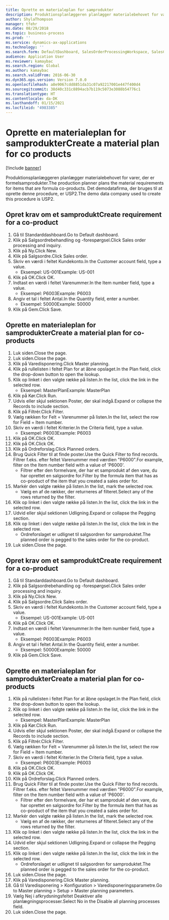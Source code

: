 ```yaml
---
title: Oprette en materialeplan for samprodukter
description: Produktionsplanlæggeren planlægger materialebehovet for varer, der er formelsamprodukter.
author: ShylaThompson
manager: tfehr
ms.date: 08/29/2018
ms.topic: business-process
ms.prod: ''
ms.service: dynamics-ax-applications
ms.technology: ''
ms.search.form: DefaultDashboard, SalesOrderProcessingWorkspace, SalesCreateOrder, SalesTable, ReqCreatePlanWorkspace, ReqTransPlanCard, SysQueryForm, ReqTransPo
audience: Application User
ms.reviewer: kamaybac
ms.search.region: Global
ms.author: kamaybac
ms.search.validFrom: 2016-06-30
ms.dyn365.ops.version: Version 7.0.0
ms.openlocfilehash: a8e9067cdd8851da31c07a92217001e447f400d4
ms.sourcegitcommit: 38d40c331c8894acb7b119c5073e3088b54776c1
ms.translationtype: HT
ms.contentlocale: da-DK
ms.lasthandoff: 01/15/2021
ms.locfileid: "4983385"
---
```

# <a name="create-a-material-plan-for-co-products"></a><span data-ttu-id="23b81-103">Oprette en materialeplan for samprodukter</span><span class="sxs-lookup"><span data-stu-id="23b81-103">Create a material plan for co products</span></span>

[!include [banner](../../includes/banner.md)]

<span data-ttu-id="23b81-104">Produktionsplanlæggeren planlægger materialebehovet for varer, der er formelsamprodukter.</span><span class="sxs-lookup"><span data-stu-id="23b81-104">The production planner plans the material requirements for items that are formula co-products.</span></span> <span data-ttu-id="23b81-105">Det demodatafirma, der bruges til at oprette denne procedure, er USP2.</span><span class="sxs-lookup"><span data-stu-id="23b81-105">The demo data company used to create this procedure is USP2.</span></span>


## <a name="create-requirement-for-a-co-product"></a><span data-ttu-id="23b81-106">Opret krav om et samprodukt</span><span class="sxs-lookup"><span data-stu-id="23b81-106">Create requirement for a co-product</span></span>
1. <span data-ttu-id="23b81-107">Gå til Standarddashboard.</span><span class="sxs-lookup"><span data-stu-id="23b81-107">Go to Default dashboard.</span></span>
2. <span data-ttu-id="23b81-108">Klik på Salgsordrebehandling og -forespørgsel.</span><span class="sxs-lookup"><span data-stu-id="23b81-108">Click Sales order processing and inquiry.</span></span>
3. <span data-ttu-id="23b81-109">Klik på Ny.</span><span class="sxs-lookup"><span data-stu-id="23b81-109">Click New.</span></span>
4. <span data-ttu-id="23b81-110">Klik på Salgsordre.</span><span class="sxs-lookup"><span data-stu-id="23b81-110">Click Sales order.</span></span>
5. <span data-ttu-id="23b81-111">Skriv en værdi i feltet Kundekonto.</span><span class="sxs-lookup"><span data-stu-id="23b81-111">In the Customer account field, type a value.</span></span>
    * <span data-ttu-id="23b81-112">Eksempel: US-001</span><span class="sxs-lookup"><span data-stu-id="23b81-112">Example: US-001</span></span>  
6. <span data-ttu-id="23b81-113">Klik på OK.</span><span class="sxs-lookup"><span data-stu-id="23b81-113">Click OK.</span></span>
7. <span data-ttu-id="23b81-114">Indtast en værdi i feltet Varenummer.</span><span class="sxs-lookup"><span data-stu-id="23b81-114">In the Item number field, type a value.</span></span>
    * <span data-ttu-id="23b81-115">Eksempel: P6003</span><span class="sxs-lookup"><span data-stu-id="23b81-115">Example: P6003</span></span>  
8. <span data-ttu-id="23b81-116">Angiv et tal i feltet Antal.</span><span class="sxs-lookup"><span data-stu-id="23b81-116">In the Quantity field, enter a number.</span></span>
    * <span data-ttu-id="23b81-117">Eksempel: 50000</span><span class="sxs-lookup"><span data-stu-id="23b81-117">Example: 50000</span></span>  
9. <span data-ttu-id="23b81-118">Klik på Gem.</span><span class="sxs-lookup"><span data-stu-id="23b81-118">Click Save.</span></span>

## <a name="create-a-material-plan-for-co-products"></a><span data-ttu-id="23b81-119">Oprette en materialeplan for samprodukter</span><span class="sxs-lookup"><span data-stu-id="23b81-119">Create a material plan for co-products</span></span>
1. <span data-ttu-id="23b81-120">Luk siden.</span><span class="sxs-lookup"><span data-stu-id="23b81-120">Close the page.</span></span>
2. <span data-ttu-id="23b81-121">Luk siden.</span><span class="sxs-lookup"><span data-stu-id="23b81-121">Close the page.</span></span>
3. <span data-ttu-id="23b81-122">Klik på Varedisponering.</span><span class="sxs-lookup"><span data-stu-id="23b81-122">Click Master planning.</span></span>
4. <span data-ttu-id="23b81-123">Klik på rullelisten i feltet Plan for at åbne opslaget.</span><span class="sxs-lookup"><span data-stu-id="23b81-123">In the Plan field, click the drop-down button to open the lookup.</span></span>
5. <span data-ttu-id="23b81-124">Klik op linket i den valgte række på listen.</span><span class="sxs-lookup"><span data-stu-id="23b81-124">In the list, click the link in the selected row.</span></span>
    * <span data-ttu-id="23b81-125">Eksempel: MasterPlan</span><span class="sxs-lookup"><span data-stu-id="23b81-125">Example: MasterPlan</span></span>  
6. <span data-ttu-id="23b81-126">Klik på Kør.</span><span class="sxs-lookup"><span data-stu-id="23b81-126">Click Run.</span></span>
7. <span data-ttu-id="23b81-127">Udvis eller skjul sektionen Poster, der skal indgå.</span><span class="sxs-lookup"><span data-stu-id="23b81-127">Expand or collapse the Records to include section.</span></span>
8. <span data-ttu-id="23b81-128">Klik på Filtrér.</span><span class="sxs-lookup"><span data-stu-id="23b81-128">Click Filter.</span></span>
9. <span data-ttu-id="23b81-129">Vælg rækken for Felt = Varenummer på listen.</span><span class="sxs-lookup"><span data-stu-id="23b81-129">In the list, select the row for Field = Item number.</span></span>
10. <span data-ttu-id="23b81-130">Skriv en værdi i feltet Kriterier.</span><span class="sxs-lookup"><span data-stu-id="23b81-130">In the Criteria field, type a value.</span></span>
    * <span data-ttu-id="23b81-131">Eksempel: P6003</span><span class="sxs-lookup"><span data-stu-id="23b81-131">Example: P6003</span></span>  
11. <span data-ttu-id="23b81-132">Klik på OK.</span><span class="sxs-lookup"><span data-stu-id="23b81-132">Click OK.</span></span>
12. <span data-ttu-id="23b81-133">Klik på OK.</span><span class="sxs-lookup"><span data-stu-id="23b81-133">Click OK.</span></span>
13. <span data-ttu-id="23b81-134">Klik på Ordreforslag.</span><span class="sxs-lookup"><span data-stu-id="23b81-134">Click Planned orders.</span></span>
14. <span data-ttu-id="23b81-135">Brug Quick Filter til at finde poster.</span><span class="sxs-lookup"><span data-stu-id="23b81-135">Use the Quick Filter to find records.</span></span> <span data-ttu-id="23b81-136">Filtrer f.eks. efter feltet Varenummer med værdien "P6000".</span><span class="sxs-lookup"><span data-stu-id="23b81-136">For example, filter on the Item number field with a value of 'P6000'.</span></span>
    * <span data-ttu-id="23b81-137">Filtrer efter den formelvare, der har et samprodukt af den vare, du har oprettet en salgsordre for.</span><span class="sxs-lookup"><span data-stu-id="23b81-137">Filter by the formula item that has as co-product of the item that you created a sales order for.</span></span>  
15. <span data-ttu-id="23b81-138">Markér den valgte række på listen.</span><span class="sxs-lookup"><span data-stu-id="23b81-138">In the list, mark the selected row.</span></span>
    * <span data-ttu-id="23b81-139">Vælg en af de rækker, der returneres af filteret.</span><span class="sxs-lookup"><span data-stu-id="23b81-139">Select any of the rows returned by the filter.</span></span>  
16. <span data-ttu-id="23b81-140">Klik op linket i den valgte række på listen.</span><span class="sxs-lookup"><span data-stu-id="23b81-140">In the list, click the link in the selected row.</span></span>
17. <span data-ttu-id="23b81-141">Udvid eller skjul sektionen Udligning.</span><span class="sxs-lookup"><span data-stu-id="23b81-141">Expand or collapse the Pegging section.</span></span>
18. <span data-ttu-id="23b81-142">Klik op linket i den valgte række på listen.</span><span class="sxs-lookup"><span data-stu-id="23b81-142">In the list, click the link in the selected row.</span></span>
    * <span data-ttu-id="23b81-143">Ordreforslaget er udlignet til salgsordren for samproduktet.</span><span class="sxs-lookup"><span data-stu-id="23b81-143">The planned order is pegged to the sales order for the co-product.</span></span>  
19. <span data-ttu-id="23b81-144">Luk siden.</span><span class="sxs-lookup"><span data-stu-id="23b81-144">Close the page.</span></span>

## <a name="create-requirement-for-a-co-product"></a><span data-ttu-id="23b81-145">Opret krav om et samprodukt</span><span class="sxs-lookup"><span data-stu-id="23b81-145">Create requirement for a co-product</span></span>
1. <span data-ttu-id="23b81-146">Gå til Standarddashboard.</span><span class="sxs-lookup"><span data-stu-id="23b81-146">Go to Default dashboard.</span></span>
2. <span data-ttu-id="23b81-147">Klik på Salgsordrebehandling og -forespørgsel.</span><span class="sxs-lookup"><span data-stu-id="23b81-147">Click Sales order processing and inquiry.</span></span>
3. <span data-ttu-id="23b81-148">Klik på Ny.</span><span class="sxs-lookup"><span data-stu-id="23b81-148">Click New.</span></span>
4. <span data-ttu-id="23b81-149">Klik på Salgsordre.</span><span class="sxs-lookup"><span data-stu-id="23b81-149">Click Sales order.</span></span>
5. <span data-ttu-id="23b81-150">Skriv en værdi i feltet Kundekonto.</span><span class="sxs-lookup"><span data-stu-id="23b81-150">In the Customer account field, type a value.</span></span>
    * <span data-ttu-id="23b81-151">Eksempel: US-001</span><span class="sxs-lookup"><span data-stu-id="23b81-151">Example: US-001</span></span>  
6. <span data-ttu-id="23b81-152">Klik på OK.</span><span class="sxs-lookup"><span data-stu-id="23b81-152">Click OK.</span></span>
7. <span data-ttu-id="23b81-153">Indtast en værdi i feltet Varenummer.</span><span class="sxs-lookup"><span data-stu-id="23b81-153">In the Item number field, type a value.</span></span>
    * <span data-ttu-id="23b81-154">Eksempel: P6003</span><span class="sxs-lookup"><span data-stu-id="23b81-154">Example: P6003</span></span>  
8. <span data-ttu-id="23b81-155">Angiv et tal i feltet Antal.</span><span class="sxs-lookup"><span data-stu-id="23b81-155">In the Quantity field, enter a number.</span></span>
    * <span data-ttu-id="23b81-156">Eksempel: 50000</span><span class="sxs-lookup"><span data-stu-id="23b81-156">Example: 50000</span></span>  
9. <span data-ttu-id="23b81-157">Klik på Gem.</span><span class="sxs-lookup"><span data-stu-id="23b81-157">Click Save.</span></span>

## <a name="create-a-material-plan-for-co-products"></a><span data-ttu-id="23b81-158">Oprette en materialeplan for samprodukter</span><span class="sxs-lookup"><span data-stu-id="23b81-158">Create a material plan for co-products</span></span>
1. <span data-ttu-id="23b81-159">Klik på rullelisten i feltet Plan for at åbne opslaget.</span><span class="sxs-lookup"><span data-stu-id="23b81-159">In the Plan field, click the drop-down button to open the lookup.</span></span>
2. <span data-ttu-id="23b81-160">Klik op linket i den valgte række på listen.</span><span class="sxs-lookup"><span data-stu-id="23b81-160">In the list, click the link in the selected row.</span></span>
    * <span data-ttu-id="23b81-161">Eksempel: MasterPlan</span><span class="sxs-lookup"><span data-stu-id="23b81-161">Example: MasterPlan</span></span>  
3. <span data-ttu-id="23b81-162">Klik på Kør.</span><span class="sxs-lookup"><span data-stu-id="23b81-162">Click Run.</span></span>
4. <span data-ttu-id="23b81-163">Udvis eller skjul sektionen Poster, der skal indgå.</span><span class="sxs-lookup"><span data-stu-id="23b81-163">Expand or collapse the Records to include section.</span></span>
5. <span data-ttu-id="23b81-164">Klik på Filtrér.</span><span class="sxs-lookup"><span data-stu-id="23b81-164">Click Filter.</span></span>
6. <span data-ttu-id="23b81-165">Vælg rækken for Felt = Varenummer på listen.</span><span class="sxs-lookup"><span data-stu-id="23b81-165">In the list, select the row for Field = Item number.</span></span>
7. <span data-ttu-id="23b81-166">Skriv en værdi i feltet Kriterier.</span><span class="sxs-lookup"><span data-stu-id="23b81-166">In the Criteria field, type a value.</span></span>
    * <span data-ttu-id="23b81-167">Eksempel: P6003</span><span class="sxs-lookup"><span data-stu-id="23b81-167">Example: P6003</span></span>  
8. <span data-ttu-id="23b81-168">Klik på OK.</span><span class="sxs-lookup"><span data-stu-id="23b81-168">Click OK.</span></span>
9. <span data-ttu-id="23b81-169">Klik på OK.</span><span class="sxs-lookup"><span data-stu-id="23b81-169">Click OK.</span></span>
10. <span data-ttu-id="23b81-170">Klik på Ordreforslag.</span><span class="sxs-lookup"><span data-stu-id="23b81-170">Click Planned orders.</span></span>
11. <span data-ttu-id="23b81-171">Brug Quick Filter til at finde poster.</span><span class="sxs-lookup"><span data-stu-id="23b81-171">Use the Quick Filter to find records.</span></span> <span data-ttu-id="23b81-172">Filtrer f.eks. efter feltet Varenummer med værdien "P6000".</span><span class="sxs-lookup"><span data-stu-id="23b81-172">For example, filter on the Item number field with a value of 'P6000'.</span></span>
    * <span data-ttu-id="23b81-173">Filtrer efter den formelvare, der har et samprodukt af den vare, du har oprettet en salgsordre for.</span><span class="sxs-lookup"><span data-stu-id="23b81-173">Filter by the formula item that has as co-product of the item that you created a sales order for.</span></span>  
12. <span data-ttu-id="23b81-174">Markér den valgte række på listen.</span><span class="sxs-lookup"><span data-stu-id="23b81-174">In the list, mark the selected row.</span></span>
    * <span data-ttu-id="23b81-175">Vælg en af de rækker, der returneres af filteret.</span><span class="sxs-lookup"><span data-stu-id="23b81-175">Select any of the rows returned by the filter.</span></span>  
13. <span data-ttu-id="23b81-176">Klik op linket i den valgte række på listen.</span><span class="sxs-lookup"><span data-stu-id="23b81-176">In the list, click the link in the selected row.</span></span>
14. <span data-ttu-id="23b81-177">Udvid eller skjul sektionen Udligning.</span><span class="sxs-lookup"><span data-stu-id="23b81-177">Expand or collapse the Pegging section.</span></span>
15. <span data-ttu-id="23b81-178">Klik op linket i den valgte række på listen.</span><span class="sxs-lookup"><span data-stu-id="23b81-178">In the list, click the link in the selected row.</span></span>
    * <span data-ttu-id="23b81-179">Ordreforslaget er udlignet til salgsordren for samproduktet.</span><span class="sxs-lookup"><span data-stu-id="23b81-179">The planned order is pegged to the sales order for the co-product.</span></span>  
16. <span data-ttu-id="23b81-180">Luk siden.</span><span class="sxs-lookup"><span data-stu-id="23b81-180">Close the page.</span></span>
17. <span data-ttu-id="23b81-181">Klik på Varedisponering.</span><span class="sxs-lookup"><span data-stu-id="23b81-181">Click Master planning.</span></span>
18. <span data-ttu-id="23b81-182">Gå til Varedisponering > Konfiguration > Varedisponeringsparametre.</span><span class="sxs-lookup"><span data-stu-id="23b81-182">Go to Master planning > Setup > Master planning parameters.</span></span>
19. <span data-ttu-id="23b81-183">Vælg Nej i afkrydsningsfeltet Deaktiver alle planlægningsprocesser.</span><span class="sxs-lookup"><span data-stu-id="23b81-183">Select No in the Disable all planning processes field.</span></span>
20. <span data-ttu-id="23b81-184">Luk siden.</span><span class="sxs-lookup"><span data-stu-id="23b81-184">Close the page.</span></span>

